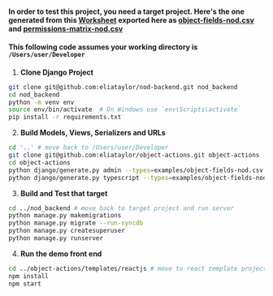 #### In order to test this project, you need a target project. Here's the one generated from this [Worksheet](https://docs.google.com/spreadsheets/d/1AkFY0dSelMAxoaLVA_knNHIYmL97rtVjE1zuqEonCyM/edit?usp=sharing) exported here as [object-fields-nod.csv](examples%2Fobject-fields-nod.csv) and [permissions-matrix-nod.csv](examples%2Fpermissions-matrix-nod.csv)

#### This following code assumes your working directory is `/Users/user/Developer`

1. **Clone Django Project**  
```sh
git clone git@github.com:eliataylor/nod-backend.git nod_backend
cd nod_backend 
python -m venv env
source env/bin/activate  # On Windows use `env\Scripts\activate`
pip install -r requirements.txt
```

2. **Build Models, Views, Serializers and URLs**  
```sh
cd '..' # move back to /Users/user/Developer
git clone git@github.com:eliataylor/object-actions.git object-actions
cd object-actions
python django/generate.py admin --types=examples/object-fields-nod.csv --output_dir=/Users/user/Developer/nod_backend/nod_app
python django/generate.py typescript --types=examples/object-fields-nod.csv --output_dir=templates/reactjs
```

3. **Build and Test that target**
```sh
cd ../nod_backend # move back to target project and run server 
python manage.py makemigrations 
python manage.py migrate --run-syncdb
python manage.py createsuperuser
python manage.py runserver
```

4. **Run the demo front end**
```sh
cd ../object-actions/templates/reactjs # move to react template project inside object-actions
npm install
npm start
```
